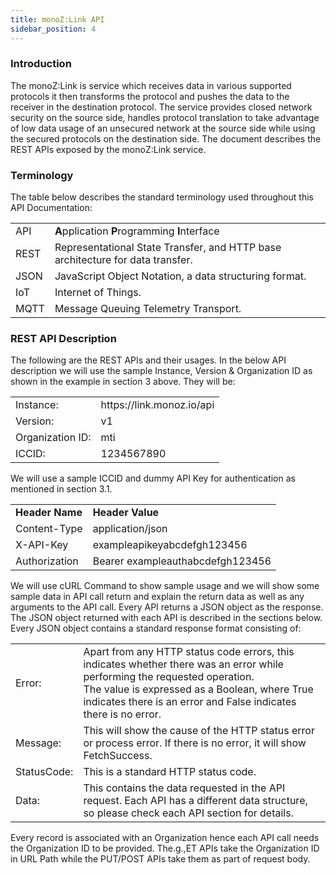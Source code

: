 ```yaml
---
title: monoZ:Link API 
sidebar_position: 4
---
```


### Introduction

The monoZ:Link is service which receives data in various supported protocols it then transforms the protocol and pushes the data to the receiver in the destination protocol. The service provides closed network security on the source side, handles protocol translation to take advantage of low data usage of an unsecured network at the source side while using the secured protocols on the destination side.
The document describes the REST APIs exposed by the monoZ:Link service.

### Terminology

The table below describes the standard terminology used throughout this API Documentation:

<table>
<tr>
<td>API</td>
<td><strong>A</strong>pplication <strong>P</strong>rogramming <strong>I</strong>nterface</td>
</tr>
<tr>
<td>REST</td>
<td>Representational State Transfer, and HTTP base architecture for data transfer.</td>
</tr>
<tr>
<td>JSON</td>
<td>JavaScript Object Notation, a data structuring format.</td>
</tr>
<tr>
<td>IoT</td>
<td>Internet of Things.</td>
</tr>
<tr>
<td>MQTT</td>
<td>Message Queuing Telemetry Transport.</td>
</tr>
</table>

<!-- # URI Structure

The URIs for the API resources have the following structure:

For example:

This document details the version 1 of the APIs.
The OrgID is the Organization ID which is generate when the Organization is re.g.,istered on the monoZ:Link portal. This is provided by Meritech to the account manager when the account is created. Please contact Meritech Support if you do not have the OrgID.
The Resource-Name is detailed in the sections below.

### Authentication

Any call to the published APIs must be securely authenticated. During re.g.,istration of the Organization in the monoZ:Link Platform an API Key is generated for the programmatic access of monoZ:Link Rest APIs. The API Key needs to be passed in header for every API call so as to authenticate the caller.
The API Key is provided by Meritech to the account manager when the account is created. Please contact Meritech Support if you do not have the API Key.
This is standard API Key implementation and the header needs to be X-API-Key. Hence if the Key given to your organization is: abcdefg123456 then one needs to pass the following in the API header:

--header 'X-API-Key: exampleapikeyabcdefgh123456' -->

### REST API Description

The following are the REST APIs and their usages. In the below API description we will use the sample Instance, Version & Organization ID as shown in the example in section 3 above. They will be:

<table>
    <tr>
        <td>Instance: </td>
        <td>https://link.monoz.io/api</td>
    </tr>
    <tr>
        <td>Version: </td>
        <td>v1</td>
    </tr>
    <tr>
        <td>Organization ID: </td>
        <td>mti</td>
    </tr>
    <tr>
        <td>ICCID: </td>
        <td>1234567890</td>
    </tr>
</table>

We will use a sample ICCID and dummy API Key for authentication as mentioned in section 3.1.

<table>
    <tr>
        <td><b>Header Name</b> </td>
        <td><b>Header Value</b></td>
    </tr>
    <tr>
        <td>Content-Type </td>
        <td>application/json </td>
    </tr>
    <tr>
        <td>X-API-Key </td>
        <td>exampleapikeyabcdefgh123456</td>
    </tr>
        <tr>
        <td>Authorization </td>
        <td>Bearer exampleauthabcdefgh123456</td>
    </tr>
</table>


We will use cURL Command to show sample usage and we will show some sample data in API call return and explain the return data as well as any arguments to the API call.
Every API returns a JSON object as the response. The JSON object returned with each API is described in the sections below. Every JSON object contains a standard response format consisting of:

<table>
<tr>
<td>Error:</td>
<td>Apart from any HTTP status code errors, this indicates whether there was an error while performing the requested operation.
    <br/>The value is expressed as a Boolean, where True indicates there is an error and False indicates there is no error.</td>
</tr>
<tr>
<td>Message:</td>
<td>This will show the cause of the HTTP status error or process error. If there is no error, it will show FetchSuccess.</td>
</tr>
<tr>
<td>StatusCode:</td>
<td>This is a standard HTTP status code.</td>
</tr>
<tr>
<td>Data:</td>
<td>This contains the data requested in the API request. Each API has a different data structure, so please check each API section for details.</td>
</tr>
</table>

Every record is associated with an Organization hence each API call needs the Organization ID to be provided. The.g.,ET APIs take the Organization ID in URL Path while the PUT/POST APIs take them as part of request body.
